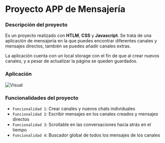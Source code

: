 # Proyecto APP de Mensajería
### Descripción del proyecto
Es un proyecto realizado con **HTLM**, **CSS** y **Javascript**. Se trata de una aplicación de mensajería en la que puedes encontrar diferentes canales y mensajes directos, también se puedes añadir canales extras.

La aplicación cuenta con un local storage con el fin de que al crear nuevos canales, y a pesar de actualizar la página se queden guardados.

### Aplicación
![Visual](https://user-images.githubusercontent.com/110055279/189648510-3252b03e-f6b8-4360-8eb0-55340000eda9.png ) 


### Funcionalidades del proyecto

- `Funcionalidad 1`: Crear canales y nuevos chats individuales
- `Funcionalidad 2`: Escribir mensajes en los canales creados y mensajes directos
- `Funcionalidad 3`: Scrollable en las conversaciones hacia atrás en el tiempo
- `Funcionalidad 4`: Buscador global de todos los mensajes de los canales
